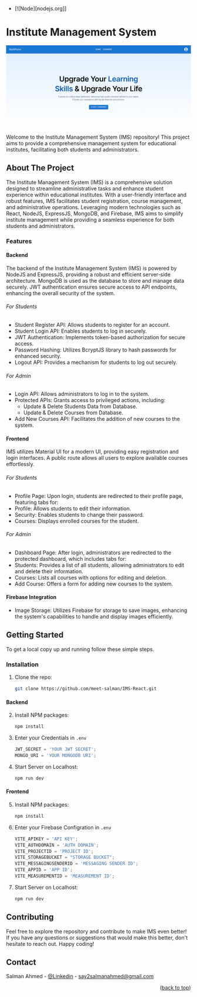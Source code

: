 <a name="readme-top"></a>

* [![Node][nodejs.org]]


# Institute Management System

<img align="center" src="/Snaps//Home.png" />

Welcome to the Institute Management System (IMS) repository! This project aims to provide a comprehensive management system for educational institutes, facilitating both students and administrators.


<!-- ABOUT THE PROJECT -->
## About The Project

The Institute Management System (IMS) is a comprehensive solution designed to streamline administrative tasks and enhance student experience within educational institutes. With a user-friendly interface and robust features, IMS facilitates student registration, course management, and administrative operations. Leveraging modern technologies such as React, NodeJS, ExpressJS, MongoDB, and Firebase, IMS aims to simplify institute management while providing a seamless experience for both students and administrators.


<!-- FEATURES -->
### Features

<!-- BECKEND -->
#### Backend

The backend of the Institute Management System (IMS) is powered by NodeJS and ExpressJS, providing a robust and efficient server-side architecture. MongoDB is used as the database to store and manage data securely. JWT authentication ensures secure access to API endpoints, enhancing the overall security of the system.


###### For Students
* Student Register API: Allows students to register for an account.
* Student Login API: Enables students to log in securely.
* JWT Authentication: Implements token-based authorization for secure access.
* Password Hashing: Utilizes BcryptJS library to hash passwords for enhanced security.
* Logout API: Provides a mechanism for students to log out securely.

###### For Admin
* Login API: Allows administrators to log in to the system.
* Protected APIs: Grants access to privileged actions, including:
   - Update & Delete Students Data from Database.
   - Update & Delete Courses from Database.
* Add New Courses API: Facilitates the addition of new courses to the system.


<!-- FRONTEND -->
#### Frontend

IMS utilizes Material UI for a modern UI, providing easy registration and login interfaces. A public route allows all users to explore available courses effortlessly.


###### For Students
* Profile Page: Upon login, students are redirected to their profile page, featuring tabs for:
* Profile: Allows students to edit their information.
* Security: Enables students to change their password.
* Courses: Displays enrolled courses for the student.

###### For Admin
* Dashboard Page: After login, administrators are redirected to the protected dashboard, which includes tabs for:
* Students: Provides a list of all students, allowing administrators to edit and delete their information.
* Courses: Lists all courses with options for editing and deletion.
* Add Course: Offers a form for adding new courses to the system.


<!-- FIREBASE -->
#### Firebase Integration

* Image Storage: Utilizes Firebase for storage to save images, enhancing the system's capabilities to handle and display images efficiently.



<!-- GETTING STARTED -->
## Getting Started

To get a local copy up and running follow these simple steps.

<!-- INSTALLATION -->
### Installation

1. Clone the repo:
   ```sh
   git clone https://github.com/meet-salman/IMS-React.git
   ```

#### Backend

2. Install NPM packages:
   ```sh
   npm install
   ```
3. Enter your Credentials in `.env`
   ```js
   JWT_SECRET = 'YOUR JWT SECRET';
   MONGO_URI = 'YOUR MONGODB URI';
   ```
4. Start Server on Localhost:
   ```sh
   npm run dev
   ```

#### Frontend

5. Install NPM packages:
   ```sh
   npm install
   ```
6. Enter your Firebase Configration in `.env`
   ```js
   VITE_APIKEY = 'API KEY';
   VITE_AUTHDOMAIN = 'AUTH DOMAIN';
   VITE_PROJECTID = 'PROJECT ID';
   VITE_STORAGEBUCKET = "STORAGE BUCKET";
   VITE_MESSAGINGSENDERID = 'MESSAGING SENDER ID';
   VITE_APPID = 'APP ID';
   VITE_MEASUREMENTID = 'MEASUREMENT ID';
   ```
7. Start Server on Localhost:
   ```sh
   npm run dev
   ```


<!-- CONTRIBUTING -->
## Contributing

Feel free to explore the repository and contribute to make IMS even better! If you have any questions or suggestions that would make this better, don't hesitate to reach out. Happy coding! 


<!-- CONTACT  -->
## Contact

Salman Ahmed - [@Linkedin](https://www.linkedin.com/in/salman-ahmed-538897291/) - say2salmanahmed@gmail.com

<p align="right">(<a href="#readme-top">back to top</a>)</p>   